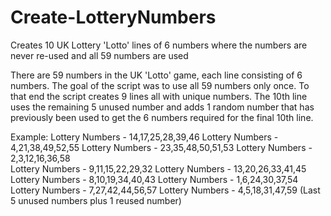 # Create-LotteryNumbers
Creates 10 UK Lottery 'Lotto' lines of 6 numbers where the numbers are never re-used and all 59 numbers are used

There are 59 numbers in the UK 'Lotto' game, each line consisting of 6 numbers.
The goal of the script was to use all 59 numbers only once.
To that end the script creates 9 lines all with unique numbers.
The 10th line uses the remaining 5 unused number and adds 1 random number that has previously been used to get the 6 numbers required for the final 10th line.

Example:
Lottery Numbers - 14,17,25,28,39,46
Lottery Numbers - 4,21,38,49,52,55 
Lottery Numbers - 23,35,48,50,51,53
Lottery Numbers - 2,3,12,16,36,58  
Lottery Numbers - 9,11,15,22,29,32 
Lottery Numbers - 13,20,26,33,41,45
Lottery Numbers - 8,10,19,34,40,43 
Lottery Numbers - 1,6,24,30,37,54
Lottery Numbers - 7,27,42,44,56,57
Lottery Numbers - 4,5,18,31,47,59 (Last 5 unused numbers plus 1 reused number)
